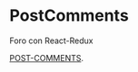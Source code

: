 # PostComments
Foro con React-Redux

[POST-COMMENTS](https://kelyvargaya.github.io/PostComments/ "gh-pages").
